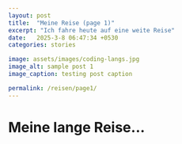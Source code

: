 ```yaml
---
layout: post
title:  "Meine Reise (page 1)"
excerpt: "Ich fahre heute auf eine weite Reise"
date:   2025-3-8 06:47:34 +0530
categories: stories

image: assets/images/coding-langs.jpg
image_alt: sample post 1
image_caption: testing post caption

permalink: /reisen/page1/
---
```


# Meine lange Reise...
